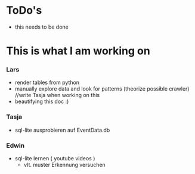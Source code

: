 # ToDo's   
- this needs to be done

# This is what I am working on


### Lars   
- render tables from python
- manually explore data and look for patterns (theorize possible crawler) //write Tasja when working on this
- beautifying this doc :)

### Tasja
- sql-lite ausprobieren auf EventData.db

### Edwin
- sql-lite lernen ( youtube videos )
  - vlt. muster Erkennung versuchen
